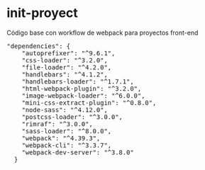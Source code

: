 # init-proyect
Código base con workflow de webpack para proyectos front-end
<pre>
"dependencies": {
    "autoprefixer": "^9.6.1",
    "css-loader": "^3.2.0",
    "file-loader": "^4.2.0",
    "handlebars": "^4.1.2",
    "handlebars-loader": "^1.7.1",
    "html-webpack-plugin": "^3.2.0",
    "image-webpack-loader": "^6.0.0",
    "mini-css-extract-plugin": "^0.8.0",
    "node-sass": "^4.12.0",
    "postcss-loader": "^3.0.0",
    "rimraf": "^3.0.0",
    "sass-loader": "^8.0.0",
    "webpack": "^4.39.3",
    "webpack-cli": "^3.3.7",
    "webpack-dev-server": "^3.8.0"
  }
</pre>

